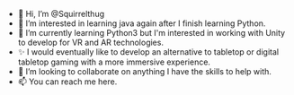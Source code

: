 - 👋 Hi, I’m @Squirrelthug
- 👀 I’m interested in learning java again after I finish learning Python.
- 🌱 I’m currently learning Python3 but I'm interested in working with Unity to develop for VR and AR technologies.
- ✨ I would eventually like to develop an alternative to tabletop or digital tabletop gaming with a more immersive experience.
- 💞️ I’m looking to collaborate on anything I have the skills to help with.
- 📫 You can reach me here.

<!---
Squirrelthug/Squirrelthug is a ✨ special ✨ repository because its `README.md` (this file) appears on your GitHub profile.
You can click the Preview link to take a look at your changes.
--->

